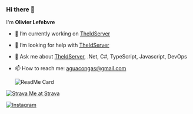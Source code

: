 ### Hi there 👋

<!--
**aguacongas/aguacongas** is a ✨ _special_ ✨ repository because its `README.md` (this file) appears on your GitHub profile.-->

I'm **Olivier Lefebvre**

- 🔭 I’m currently working on [TheIdServer](https://github.com/Aguafrommars/TheIdServer)
- 🤔 I’m looking for help with [TheIdServer](https://github.com/Aguafrommars/TheIdServer)
- 💬 Ask me about [TheIdServer](https://github.com/Aguafrommars/TheIdServer), .Net, C#, TypeScript, Javascript, DevOps
- 📫 How to reach me: [aguacongas@gmail.com](mailto:aguacongas@gmail.com)

  ![ReadMe Card](https://github-readme-stats.vercel.app/api?username=aguacongas)

[![Strava](https://badges.strava.com/logo-strava-echelon.png) Me at Strava](https://strava.com/athletes/109019672)

[![Instagram](https://img.shields.io/badge/Instagram-%23E4405F.svg?style=for-the-badge&logo=Instagram&logoColor=white)](https://www.instagram.com/aguafrommars/)
